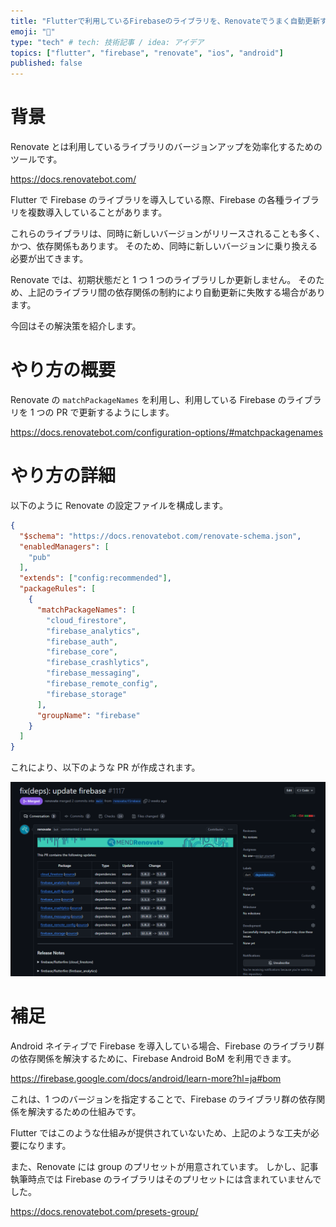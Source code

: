 ```yaml
---
title: "Flutterで利用しているFirebaseのライブラリを、Renovateでうまく自動更新する"
emoji: "🐡"
type: "tech" # tech: 技術記事 / idea: アイデア
topics: ["flutter", "firebase", "renovate", "ios", "android"]
published: false
---
```


# 背景

Renovate とは利用しているライブラリのバージョンアップを効率化するためのツールです。

https://docs.renovatebot.com/

Flutter で Firebase のライブラリを導入している際、Firebase の各種ライブラリを複数導入していることがあります。

これらのライブラリは、同時に新しいバージョンがリリースされることも多く、かつ、依存関係もあります。
そのため、同時に新しいバージョンに乗り換える必要が出てきます。

Renovate では、初期状態だと 1 つ 1 つのライブラリしか更新しません。
そのため、上記のライブラリ間の依存関係の制約により自動更新に失敗する場合があります。

今回はその解決策を紹介します。

# やり方の概要

Renovate の `matchPackageNames` を利用し、利用している Firebase のライブラリを 1 つの PR で更新するようにします。

https://docs.renovatebot.com/configuration-options/#matchpackagenames

# やり方の詳細

以下のように Renovate の設定ファイルを構成します。

```json:renovate.json
{
  "$schema": "https://docs.renovatebot.com/renovate-schema.json",
  "enabledManagers": [
    "pub"
  ],
  "extends": ["config:recommended"],
  "packageRules": [
    {
      "matchPackageNames": [
        "cloud_firestore",
        "firebase_analytics",
        "firebase_auth",
        "firebase_core",
        "firebase_crashlytics",
        "firebase_messaging",
        "firebase_remote_config",
        "firebase_storage"
      ],
      "groupName": "firebase"
    }
  ]
}
```

これにより、以下のような PR が作成されます。

![](/images/group-flutter-firebase-libs-for-renovate/pr-updating-firebase-libraries.png)

# 補足

Android ネイティブで Firebase を導入している場合、Firebase のライブラリ群の依存関係を解決するために、Firebase Android BoM を利用できます。

https://firebase.google.com/docs/android/learn-more?hl=ja#bom

これは、1 つのバージョンを指定することで、Firebase のライブラリ群の依存関係を解決するための仕組みです。

Flutter ではこのような仕組みが提供されていないため、上記のような工夫が必要になります。

また、Renovate には group のプリセットが用意されています。
しかし、記事執筆時点では Firebase のライブラリはそのプリセットには含まれていませんでした。

https://docs.renovatebot.com/presets-group/
